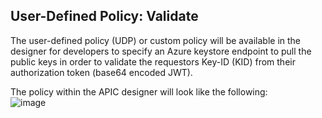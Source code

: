## User-Defined Policy: Validate

The user-defined policy (UDP) or custom policy will be available in the designer for developers to specify an Azure keystore endpoint to pull the public keys in order to validate the requestors Key-ID (KID) from their authorization token (base64 encoded JWT).  

The policy within the APIC designer will look like the following:  
![image](https://user-images.githubusercontent.com/66093865/147147519-8daf4341-43f3-48bf-b253-2d764935816f.png)

